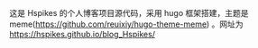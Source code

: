 这是 Hspikes 的个人博客项目源代码，采用 hugo 框架搭建，主题是 meme(https://github.com/reuixiy/hugo-theme-meme) 。网址为 https://hspikes.github.io/blog_Hspikes/
